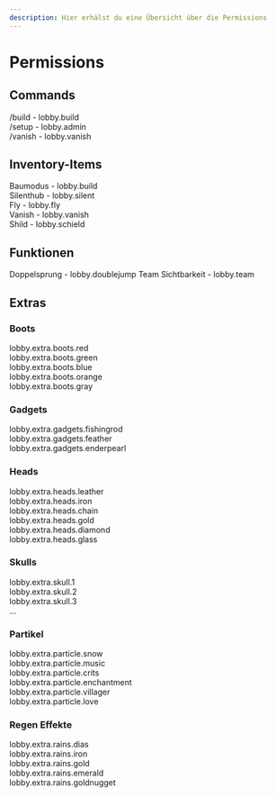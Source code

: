 ```yaml
---
description: Hier erhälst du eine Übersicht über die Permissions
---
```


# Permissions

## Commands

/build - lobby.build  
/setup - lobby.admin  
/vanish - lobby.vanish

## Inventory-Items

Baumodus - lobby.build  
Silenthub - lobby.silent  
Fly - lobby.fly  
Vanish - lobby.vanish  
Shild - lobby.schield

## Funktionen

Doppelsprung - lobby.doublejump
Team Sichtbarkeit - lobby.team

## Extras

### Boots

lobby.extra.boots.red  
lobby.extra.boots.green  
lobby.extra.boots.blue  
lobby.extra.boots.orange  
lobby.extra.boots.gray

### Gadgets

lobby.extra.gadgets.fishingrod  
lobby.extra.gadgets.feather  
lobby.extra.gadgets.enderpearl

### Heads

lobby.extra.heads.leather  
lobby.extra.heads.iron  
lobby.extra.heads.chain  
lobby.extra.heads.gold  
lobby.extra.heads.diamond  
lobby.extra.heads.glass

### Skulls

lobby.extra.skull.1  
lobby.extra.skull.2  
lobby.extra.skull.3  
...

### Partikel
lobby.extra.particle.snow  
lobby.extra.particle.music  
lobby.extra.particle.crits  
lobby.extra.particle.enchantment  
lobby.extra.particle.villager  
lobby.extra.particle.love    

### Regen Effekte
lobby.extra.rains.dias  
lobby.extra.rains.iron  
lobby.extra.rains.gold  
lobby.extra.rains.emerald  
lobby.extra.rains.goldnugget  
